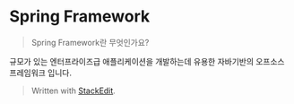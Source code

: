 # Spring Framework

> Spring Framework란 무엇인가요?

규모가 있는 엔터프라이즈급 애플리케이션을 개발하는데 유용한 자바기반의 오프소스 프레임워크 입니다. 



> Written with [StackEdit](https://stackedit.io/).
<!--stackedit_data:
eyJoaXN0b3J5IjpbLTk3MjYyOTU4XX0=
-->